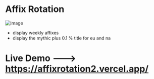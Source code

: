 # Affix Rotation

![image](https://github.com/Giorgiod91/affixRotation2WoW/assets/109972616/f5b629c5-49b6-4c3c-ad20-74253ad2e559)

- display weekly affixes
- display the mythic plus 0.1 % title for eu and na
# Live Demo --->  https://affixrotation2.vercel.app/
